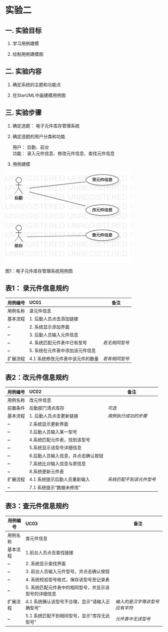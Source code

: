 # 实验二

## 一. 实验目标

1. 学习用例建模

2. 绘制用例建模图

## 二. 实验内容

1. 确定系统的主题和功能点  

2. 在StarUML中画建模用例图

 ## 三. 实验步骤
 
1. 确定选题： 电子元件库存管理系统 

2. 确定选题的用户分类和功能  

    用户： 后勤、前台  
    功能： 录入元件信息、修改元件信息、查找元件信息 
    
3. 用例建模

  ![用例图](./Lab2_UseCaseDiagram1.jpg)
  
  图1：电子元件库存管理系统用例图

## 表1： 录元件信息规约

用例编号  | UC01 | 备注  
-|:-|-  
用例名称  | 录元件信息  |    
基本流程  | 1. 后勤人员点击添加链接  |    
~| 2. 系统显示添加界面  |   
~| 3. 后勤人员输入元件信息  |   
~| 4. 系统匹配元件表中已有型号  |*若无相同型号*   
~| 5. 系统在元件表中添加该元件信息  |  
扩展流程  | 4.1 系统修改元件表中该元件的数量  | *若有相同型号*  


## 表2：改元件信息规约  

用例编号  | UC02 | 备注  
-|:-|-  
用例名称  | 改元件信息  |   
前置条件  | 后勤部门清点库存     | *可选*   
基本流程  | 1. 后勤人员点击更新链接  |*用例执行成功的步骤*    
~| 2.系统显示更新界面  |  
~| 3.后勤人员输入某一型号  |  
~| 4.系统匹配元件表，找到该型号  |   
~| 5.系统显示该型号详细信息  |
~| 6.后勤人员输入信息，并点击确认按钮   |   
~| 7.系统比对输入信息与原信息 |
~| 8.系统更新元件表   |   
扩展流程  | 4.1 系统提示后勤人员重新输入  |*系统匹配不到该元件型号*  
~| 7.1 系统提示“数据未修改”   |   

## 表3：查元件信息规约  

用例编号  | UC03 | 备注  
-|:-|-  
用例名称  | 查元件信息  |    
基本流程  | 1.前台人员点击查找链接  |    
~| 2. 系统显示查找界面      |   
~| 3. 前台人员输入元件型号，并点击确认按钮  |   
~| 4. 系统校验型号格式，保存该型号至记录表 |  
~| 5. 系统匹配元件表中的相同型号，并显示该型号的详细信息  |
扩展流程  | 4.1 系统确认该型号不合理，显示“请输入正确型号”  |*输入的是汉字等非型号应有字符*   
~| 5.1 系统匹配不到相同型号，显示“库存无此型号”  |*元件表中无该型号*



